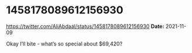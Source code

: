 # 1458178089612156930
https://twitter.com/AliAbdaal/status/1458178089612156930
**Date:** 2021-11-09

Okay I’ll bite - what’s so special about $69,420?
